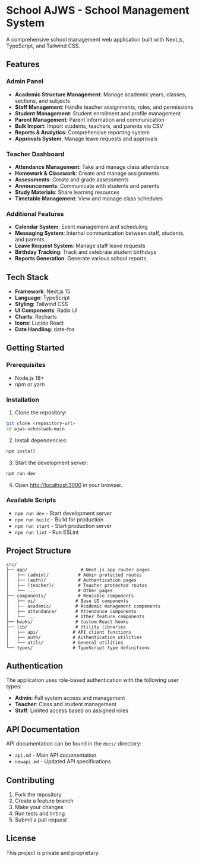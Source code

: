 # School AJWS - School Management System

A comprehensive school management web application built with Next.js, TypeScript, and Tailwind CSS.

## Features

### Admin Panel
- **Academic Structure Management**: Manage academic years, classes, sections, and subjects
- **Staff Management**: Handle teacher assignments, roles, and permissions
- **Student Management**: Student enrollment and profile management
- **Parent Management**: Parent information and communication
- **Bulk Import**: Import students, teachers, and parents via CSV
- **Reports & Analytics**: Comprehensive reporting system
- **Approvals System**: Manage leave requests and approvals

### Teacher Dashboard
- **Attendance Management**: Take and manage class attendance
- **Homework & Classwork**: Create and manage assignments
- **Assessments**: Create and grade assessments
- **Announcements**: Communicate with students and parents
- **Study Materials**: Share learning resources
- **Timetable Management**: View and manage class schedules

### Additional Features
- **Calendar System**: Event management and scheduling
- **Messaging System**: Internal communication between staff, students, and parents
- **Leave Request System**: Manage staff leave requests
- **Birthday Tracking**: Track and celebrate student birthdays
- **Reports Generation**: Generate various school reports

## Tech Stack

- **Framework**: Next.js 15
- **Language**: TypeScript
- **Styling**: Tailwind CSS
- **UI Components**: Radix UI
- **Charts**: Recharts
- **Icons**: Lucide React
- **Date Handling**: date-fns

## Getting Started

### Prerequisites

- Node.js 18+
- npm or yarn

### Installation

1. Clone the repository:
```bash
git clone <repository-url>
cd ajws-schoolweb-main
```

2. Install dependencies:
```bash
npm install
```

3. Start the development server:
```bash
npm run dev
```

4. Open [http://localhost:3000](http://localhost:3000) in your browser.

### Available Scripts

- `npm run dev` - Start development server
- `npm run build` - Build for production
- `npm run start` - Start production server
- `npm run lint` - Run ESLint

## Project Structure

```
src/
├── app/                    # Next.js app router pages
│   ├── (admin)/           # Admin protected routes
│   ├── (auth)/            # Authentication pages
│   ├── (teacher)/         # Teacher protected routes
│   └── ...                # Other pages
├── components/            # Reusable components
│   ├── ui/               # Base UI components
│   ├── academic/         # Academic management components
│   ├── attendance/       # Attendance components
│   └── ...               # Other feature components
├── hooks/                # Custom React hooks
├── lib/                  # Utility libraries
│   ├── api/             # API client functions
│   ├── auth/            # Authentication utilities
│   └── utils/           # General utilities
└── types/               # TypeScript type definitions
```

## Authentication

The application uses role-based authentication with the following user types:
- **Admin**: Full system access and management
- **Teacher**: Class and student management
- **Staff**: Limited access based on assigned roles

## API Documentation

API documentation can be found in the `docs/` directory:
- `api.md` - Main API documentation
- `newapi.md` - Updated API specifications

## Contributing

1. Fork the repository
2. Create a feature branch
3. Make your changes
4. Run tests and linting
5. Submit a pull request

## License

This project is private and proprietary.
